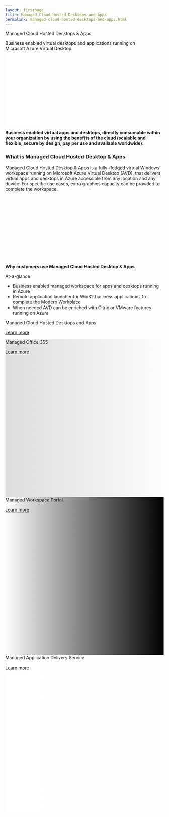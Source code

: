 ```yaml
---
layout: firstpage
title: Managed Cloud Hosted Desktops and Apps
permalink: managed-cloud-hosted-desktops-and-apps.html
---
```


<style type="text/css">
    
    .jumbotron-height {
        height: 300px;

    }

    .jumbotron-white {
        background-color: #FFFFFF;

    }

    .jumbotron-black {
        background-color: #000000;

    }

    .jumbotron-grey {
        background-color: #DDDDDD;

    }

    .jumbotron-orange {
        background-color: #FF7900;

    }

    .p-black {
        color: #000000;

    }

    .bgimg0 {
        background-image: linear-gradient(to left, rgba(0,0,0,0), rgba(255,255,255,1)), url('../images/managed-cloud-hosted-desktops-and-apps-right-bg.png');
        background-position: center;
        background-size: cover;
        background-repeat: no-repeat;

    }

    .bgimg2 {
        background-image: linear-gradient(to left, rgba(0,0,0,0), rgba(221,221,221,1)), url('../images/managed-office-365-bg.png');
        background-position: center;
        background-size: cover;
        background-repeat: no-repeat;
        height: 500px;

    }

    .bgimg3 {
        background-image: linear-gradient(to right, rgba(0,0,0,0), rgba(0,0,0,1)), url('../images/managed-workspace-portal.png');
        background-position: center;
        background-size: cover;
        background-repeat: no-repeat;
        height: 500px;

    }

    .bgimg4 {
        background-image: linear-gradient(to left, rgba(0,0,0,0), rgba(255,255,255,1)), url('../images/managed-application-delivery-service-bg.png');
        background-position: center;
        background-size: cover;
        background-repeat: no-repeat;
        height: 500px;

    }

    .img1 {
        background-image: url('../images/managed-cloud-hosted-desktops-and-apps-01.png');
        background-position: center;
        background-size: contain;
        background-repeat: no-repeat;
        height: 200px;

    }

</style>

<!-- Title row -->

<div class="jumbotron jumbotron-height bgimg0">
    <div class="container">
        <h7 class="header-light regular-pad">Managed Cloud Hosted Desktops & Apps</h7>
        <p></p>
        <p class="lead p-black">Business enabled virtual desktops and applications running on<br>
        Microsoft Azure Virtual Desktop.</p>
    </div>
</div>

<!-- Row 2 -->

<div class="jumbotron">
    <div class="container">
        <div class="col-md-8">
            <p class="lead"><b>Business enabled virtual apps and desktops, directly
consumable within your organization by using the
benefits of the cloud (scalable and flexible, secure by
design, pay per use and available worldwide).</b></p>
            <h3>What is Managed Cloud Hosted Desktop & Apps</h3>
            <p class="lead">Managed Cloud Hosted Desktop & Apps is a fully-fledged virtual Windows workspace running on Microsoft Azure
            Virtual Desktop (AVD), that delivers virtual apps and desktops in Azure accessible from any location and any
            device. For specific use cases, extra graphics capacity can be provided to complete the workspace.</p>
            <div class="img1"></div>
        </div>
        <div class="col-md-4">
        <p class="lead"><b>Why customers use Managed Cloud Hosted Desktop & Apps</b></p>
        <p class="lead">At-a-glance</p>
        <p class="lead">
            <ul>
                <li class="lead">Business enabled managed workspace for apps and desktops running in Azure</li>
                <li class="lead">Remote application launcher for Win32 business applications, to complete the Modern Workplace</li>
                <li class="lead">When needed AVD can be enriched with Citrix or VMware features running on Azure</li>
            </ul>
        </p> 
        </div>
    </div>
</div>

<div class="jumbotron jumbotron-black"></div>

<!-- Row 3 -->

<div class="jumbotron jumbotron-white"></div>

<div class="jumbotron bgimg1">
    <div class="container">
        <div class="col-md-6">
        </div>
        <div class="col-md-6 text-right">
            <h7 class="header-light regular-pad">Managed Cloud Hosted Desktops and Apps</h7>
            <p><a class="btn btn-jumbotron btn-lg" href="{{ "/solutions-overview.html" | relative_url }}" role="button">Learn more</a></p>
        </div>
    </div>
</div>

<div class="jumbotron jumbotron-white"></div>

<!-- Managed Office 365  -->

<div class="jumbotron jumbotron-grey"></div>

<div class="jumbotron bgimg2">
    <div class="container">
        <div class="col-md-6">
            <h7 class="header-light regular-pad">Managed Office 365</h7>
            <p><a class="btn btn-jumbotron btn-lg" href="{{ "/solutions-overview.html" | relative_url }}" role="button">Learn more</a></p>
        </div>
        <div class="col-md-6">
        </div>
    </div>
</div>

<div class="jumbotron jumbotron-grey"></div>

<!-- Managed Workspace Portal -->

<div class="jumbotron jumbotron-black"></div>

<div class="jumbotron bgimg3">
    <div class="container">
        <div class="col-md-6">
        </div>
        <div class="col-md-6 text-right">
            <h7 class="header-light regular-pad">Managed Workspace Portal</h7>
            <p><a class="btn btn-jumbotron btn-lg" href="{{ "/solutions-overview.html" | relative_url }}" role="button">Learn more</a></p>
        </div>
    </div>
</div>

<div class="jumbotron jumbotron-black"></div>

<!-- Managed Application Delivery Service  -->

<div class="jumbotron jumbotron-white"></div>

<div class="jumbotron bgimg4">
    <div class="container">
        <div class="col-md-6">
            <h7 class="header-light regular-pad">Managed Application Delivery Service</h7>
            <p><a class="btn btn-jumbotron btn-lg" href="{{ "/solutions-overview.html" | relative_url }}" role="button">Learn more</a></p>
        </div>
        <div class="col-md-6">
        </div>
    </div>
</div>
